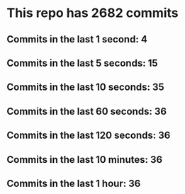# This repo has 2682 commits

## Commits in the last 1 second: 4
## Commits in the last 5 seconds: 15
## Commits in the last 10 seconds: 35
## Commits in the last 60 seconds: 36
## Commits in the last 120 seconds: 36
## Commits in the last 10 minutes: 36
## Commits in the last 1 hour: 36
